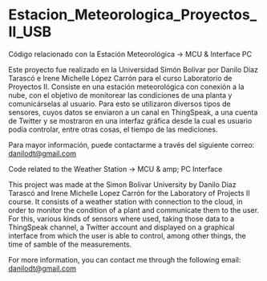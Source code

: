 Estacion_Meteorologica_Proyectos_II_USB
=======================================

Código relacionado con la Estación Meteorológica -> MCU &amp; Interface PC

Este proyecto fue realizado en la Universidad Simón Bolívar por Danilo Díaz Tarascó e Irene Michelle López Carrón para el 
curso Laboratorio de Proyectos II. Consiste en una estación meteorológica con conexión a la nube, con el objetivo de monitorear
las condiciones de una planta y comunicárselas al usuario. Para esto se utilizaron diversos tipos de sensores, cuyos datos se
enviaron a un canal en ThingSpeak,  a una cuenta de Twitter y se mostraron en una interfaz gráfica desde la cual es usuario 
podía controlar, entre otras cosas, el tiempo de las mediciones.


Para mayor información, puede contactarme a través del siguiente correo: danilodt@gmail.com


Code related to the Weather Station -> MCU & amp; PC Interface 

This project was made at the Simon Bolivar University by Danilo Diaz Tarascó and Irene Michelle Lopez Carrón for the Laboratory of Projects II course. It consists of a weather station with connection to the cloud, in order to monitor the condition of a plant and communicate them to the user. For this, various kinds of sensors where used, taking those data to a ThingSpeak channel, a Twitter account and displayed on a graphical interface from which the user is able to control, among other things, the time of samble of the measurements. 

For more information, you can contact me through the following email: danilodt@gmail.com
